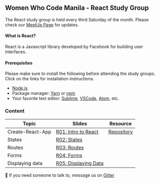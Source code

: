 ## Women Who Code Manila - React Study Group

The React study group is held every third Saturday of the month. Please check our [MeetUp Page](https://www.meetup.com/Women-Who-Code-Manila/) for updates.

#### What is React?

React is a Javascript library developed by Facebook for building user interfaces.

#### Prerequisites

Please make sure to install the following before attending the study groups. Click on the links for installation instructions.

- [Node.js](https://nodejs.org/en/)
- Package manager: [Yarn](https://yarnpkg.com/en/) or [npm](https://www.npmjs.com/)
- Your favorite text editor: [Sublime](https://www.sublimetext.com/3), [VSCode](https://code.visualstudio.com/), [Atom](https://atom.io/), etc.

### Content

| Topic            | Slides                                                                                                                                               | Resource                                                   |
| ---------------- | ---------------------------------------------------------------------------------------------------------------------------------------------------- | ---------------------------------------------------------- |
| Create-React-App | [R01: Intro to React](https://docs.google.com/presentation/d/1g5f2pA3n7TLCqkNVHvNtidu13-bWzil97EV6M8bDG2c/edit#slide=id.g3489b4a6e0_0_18)            | [Repository](https://github.com/facebook/create-react-app) |
| States           | [R02: States](https://docs.google.com/presentation/d/1xqgtoMBnRSHv6Wlj6ISNzk4t0qUp6JZ42oWv5ZOzGcc/edit#slide=id.g3489b4a6e0_0_9)                     |
| Routes           | [R03: Routes](https://docs.google.com/presentation/u/1/d/1YFGA4WgLU8yikdsIZZPtBg9-0BVTG8EMJToMXDhhFC8/edit?usp=drive_web&ouid=100552747360855322984) |
| Forms            | [R04: Forms](https://docs.google.com/presentation/u/1/d/1P5FUhbX49g0cCHPC9eYv7vGTWGoA8vtxPSeBqYaD9jE/edit?usp=drive_web&ouid=100552747360855322984)  |
| Displaying data  | [R05: Displaying Data](https://docs.google.com/presentation/d/1h1hMDc6r3aMJaPws0RQf2vQg3G9G49YXQhXmaoHw7Sw/edit#slide=id.g3b1fd2a9a6_0_16)           |


:wave: If you need someone to talk to, message us on [Gitter](https://gitter.im/WWCodeManila/JavaScript)
